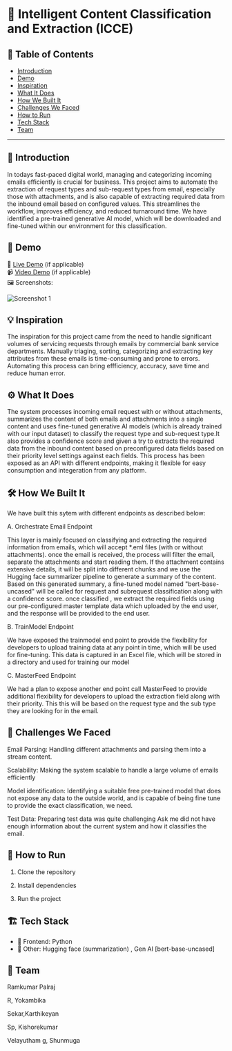 # 🚀 Intelligent Content Classification and Extraction (ICCE)

## 📌 Table of Contents
- [Introduction](#introduction)
- [Demo](#demo)
- [Inspiration](#inspiration)
- [What It Does](#what-it-does)
- [How We Built It](#how-we-built-it)
- [Challenges We Faced](#challenges-we-faced)
- [How to Run](#how-to-run)
- [Tech Stack](#tech-stack)
- [Team](#team)

---

## 🎯 Introduction
In todays fast-paced digital world, managing and categorizing incoming emails efficiently is crucial for business. This project aims to automate the extraction of request types and sub-request types from email, especially those with attachments, and is also capable of extracting required data from the inbound email based on configured values. This streamlines the workflow, improves efficiency, and reduced turnaround time. We have identified a pre-trained generative AI model, which will be downloaded and fine-tuned within our environment for this classification.

## 🎥 Demo
🔗 [Live Demo](#) (if applicable)  
📹 [Video Demo](#) (if applicable)  
🖼️ Screenshots:

![Screenshot 1](link-to-image)

## 💡 Inspiration
The inspiration for this project came from the need to handle significant volumes of servicing requests through emails by commercial bank service departments. Manually triaging, sorting, categorizing and extracting key attributes from these emails is time-consuming and prone to errors. Automating this process can bring effficiency, accuracy, save time and reduce human error.

## ⚙️ What It Does
The system processes incoming email request with or without attachments, summarizes the content of both emails and attachments into a single content and uses fine-tuned generative AI models (which is already trained with our input dataset) to classify the request type and sub-request type.It also provides a confidence score and given a try to extracts the required data from the inbound content based on preconfigured data fields based on their priority level settings against each fields. This process has been exposed as an API with different endpoints, making it flexible for easy consumption and integeration from any platform.

## 🛠️ How We Built It
We have built this sytem with different endpoints as described below:

A. Orchestrate Email Endpoint

This layer is mainly focused on classifying and extracting the required information from emails, which will accept *.eml files (with or without attachments). once the email is received, the process will filter the email, separate the attachments and start reading them. If the attachment contains extensive details, it will be split into different chunks and we use the Hugging face summarizer pipeline to generate a summary of the content. Based on this generated summary, a fine-tuned model named "bert-base-uncased" will be called for request and subrequest classification along with a confidence score. once classified , we extract the required fields using our pre-configured master template data which uploaded by the end user, and the response will be provided to the end user.

B. TrainModel Endpoint

We have exposed the trainmodel end point to provide the flexibility for developers to upload training data at any point in time, which will be used for fine-tuning. This data is captured in an Excel file, which will be stored in a directory and used for training our model

C. MasterFeed Endpoint

We had a plan to expose another end point call MasterFeed to provide additional flexibility for developers to upload the extraction field along with their priority. This this will be based on the request type and the sub type they are looking for in the email.
## 🚧 Challenges We Faced
Email Parsing: Handling different attachments and parsing them into a stream content.

Scalability: Making the system scalable to handle a large volume of emails efficiently

Model identification: Identifying a suitable free pre-trained model that does not expose any data to the outside world, and is capable of being fine tune to provide the exact classification, we need.

Test Data: Preparing test data was quite challenging Ask me did not have enough information about the current system and how it classifies the email.

## 🏃 How to Run
1. Clone the repository  
   
2. Install dependencies  
   
3. Run the project  
   

## 🏗️ Tech Stack
- 🔹 Frontend: Python
- 🔹 Other:  Hugging face (summarization) , Gen AI [bert-base-uncased]

## 👥 Team

Ramkumar Palraj

R, Yokambika

Sekar,Karthikeyan

Sp, Kishorekumar

Velayutham g, Shunmuga

